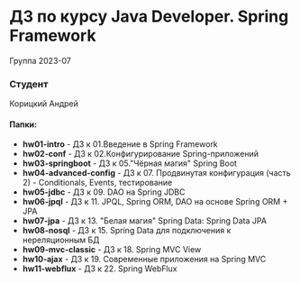 # ДЗ по курсу Java Developer.  Spring Framework 


Группа 2023-07

### Студент
Корицкий Андрей

#### Папки:
- **hw01-intro** - ДЗ к 01.Введение в Spring Framework
- **hw02-conf**  - ДЗ к 02.Конфигурирование Spring-приложений
- **hw03-springboot**  - ДЗ к 05."Чёрная магия" Spring Boot 
- **hw04-advanced-config**  - ДЗ к 07. Продвинутая конфигурация (часть 2) - Conditionals, Events, тестирование
- **hw05-jdbc**  - ДЗ к 09. DAO на Spring JDBC 
- **hw06-jpql**  - ДЗ к 11. JPQL, Spring ORM, DAO на основе Spring ORM + JPA
- **hw07-jpa**  - ДЗ к 13. "Белая магия" Spring Data: Spring Data JPA
- **hw08-nosql**  - ДЗ к 15. Spring Data для подключения к нереляционным БД
- **hw09-mvc-classic**  - ДЗ к 18. Spring MVC View
- **hw10-ajax**  - ДЗ к 19. Современные приложения на Spring MVC
- **hw11-webflux**  - ДЗ к 22. Spring WebFlux
